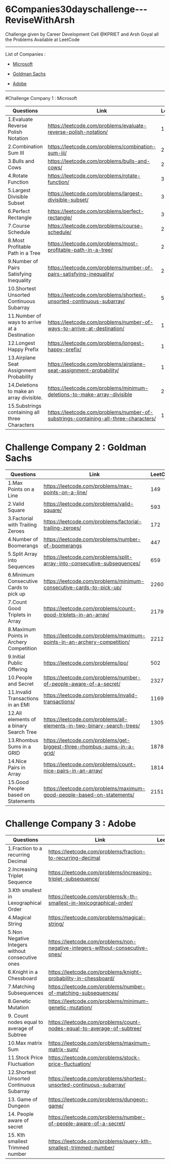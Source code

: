 # 6Companies30dayschallenge---ReviseWithArsh 

Challenge given by Career Development Cell @KPRIET and Arsh Goyal all the Problems Available at LeetCode

***********************************************************************************************************************************************************************
List of Companies : 
* [Microsoft](https://github.com/Aarifmedharsha/6_Companies_30_days_challenge/tree/main/Microsoft)

* [Goldman Sachs](https://github.com/Aarifmedharsha/6_Companies_30_days_challenge/tree/main/Goldman%20Sachs)

* [Adobe](https://github.com/Aarifmedharsha/6Companies30dayschallenge/tree/main/Adobe)
***********************************************************************************************************************************************************************
#Challenge Company 1 : Microsoft

| Questions                                   | Link                                                                                | LeetCode |
| --------------------------------------------| ------------------------------------------------------------------------------------| ---------|
|1.Evaluate Reverse Polish Notation           | https://leetcode.com/problems/evaluate-reverse-polish-notation/                     | 151      
|2.Combination Sum III                        | https://leetcode.com/problems/combination-sum-iii/                                  | 216      
|3.Bulls and Cows                             | https://leetcode.com/problems/bulls-and-cows/                                       | 299
|4.Rotate Function                            | https://leetcode.com/problems/rotate-function/                                      | 396
|5.Largest Divisible Subset                   | https://leetcode.com/problems/largest-divisible-subset/                             | 368
|6.Perfect Rectangle                          | https://leetcode.com/problems/perfect-rectangle/                                    | 391
|7.Course Schedule                            | https://leetcode.com/problems/course-schedule/                                      | 207
|8.Most Profitable Path in a Tree             | https://leetcode.com/problems/most-profitable-path-in-a-tree/                       | 2467
|9.Number of Pairs Satisfying Inequality      | https://leetcode.com/problems/number-of-pairs-satisfying-inequality/                | 2426
|10.Shortest Unsorted Continuous Subarray     | https://leetcode.com/problems/shortest-unsorted-continuous-subarray/                | 581
|11.Number of ways to arrive at a Destination | https://leetcode.com/problems/number-of-ways-to-arrive-at-destination/              | 1976
|12.Longest Happy Prefix                      | https://leetcode.com/problems/longest-happy-prefix/                                 | 1392
|13.Airplane Seat Assignment Probability      | https://leetcode.com/problems/airplane-seat-assignment-probability/                 | 1227
|14.Deletions to make an array divisible.     | https://leetcode.com/problems/minimum-deletions-to-make-array-divisible             | 2344
|15.Substrings containing all three Characters| https://leetcode.com/problems/number-of-substrings-containing-all-three-characters/ | 1358

# Challenge Company 2 : Goldman Sachs

| Questions                                   | Link                                                                                | LeetCode |
| --------------------------------------------| ------------------------------------------------------------------------------------| ---------|
|1.Max Points on a Line                       | https://leetcode.com/problems/max-points-on-a-line/                                 | 149
|2.Valid Square                               | https://leetcode.com/problems/valid-square/                                         | 593
|3.Factorial with Trailing Zeroes             | https://leetcode.com/problems/factorial-trailing-zeroes/                            | 172
|4.Number of Boomerangs                       | https://leetcode.com/problems/number-of-boomerangs                                  | 447
|5.Split Array into Sequences                 | https://leetcode.com/problems/split-array-into-consecutive-subsequences/            | 659
|6.Minimum Consecutive Cards to pick up       | https://leetcode.com/problems/minimum-consecutive-cards-to-pick-up/                 | 2260
|7.Count Good Triplets in Array               | https://leetcode.com/problems/count-good-triplets-in-an-array/                      | 2179
|8.Maximum Points in Archery Competition      | https://leetcode.com/problems/maximum-points-in-an-archery-competition/             | 2212
|9.Initial Public Offering                    | https://leetcode.com/problems/ipo/                                                  | 502
|10.People and Secret                         | https://leetcode.com/problems/number-of-people-aware-of-a-secret/                   | 2327
|11.Invalid Transactions in an EMI            | https://leetcode.com/problems/invalid-transactions/                                 | 1169
|12.All elements of a binary Search Tree      | https://leetcode.com/problems/all-elements-in-two-binary-search-trees/              | 1305
|13.Rhombus Sums in a GRID                    | https://leetcode.com/problems/get-biggest-three-rhombus-sums-in-a-grid/             | 1878
|14.Nice Pairs in Array                       | https://leetcode.com/problems/count-nice-pairs-in-an-array/                         | 1814
|15.Good People based on Statements           | https://leetcode.com/problems/maximum-good-people-based-on-statements/              | 2151

# Challenge Company 3 : Adobe

| Questions                                         | Link                                                                                        | LeetCode |
| --------------------------------------------------| --------------------------------------------------------------------------------------------| ---------|
|1.Fraction to a recurring Decimal                  | https://leetcode.com/problems/fraction-to-recurring-decimal                                 |
|2.Increasing Triplet Sequence                      | https://leetcode.com/problems/increasing-triplet-subsequence/                               |
|3.Kth smallest in Lexographical Order              | https://leetcode.com/problems/k-th-smallest-in-lexicographical-order/                       |
|4.Magical String                                   | https://leetcode.com/problems/magical-string/                                               |
|5.Non Negative Integers without consecutive ones   | https://leetcode.com/problems/non-negative-integers-without-consecutive-ones/               |
|6.Knight in a Chessboard                           | https://leetcode.com/problems/knight-probability-in-chessboard/                             |
|7.Matching Subsequences                            | https://leetcode.com/problems/number-of-matching-subsequences/                              |
|8.Genetic Mutation                                 | https://leetcode.com/problems/minimum-genetic-mutation/                                     |
|9. Count  nodes equal to average of Subtree        | https://leetcode.com/problems/count-nodes-equal-to-average-of-subtree/                      |
|10.Max matrix Sum                                  | https://leetcode.com/problems/maximum-matrix-sum/                                           |
|11.Stock Price Fluctuation                         | https://leetcode.com/problems/stock-price-fluctuation/                                      |
|12.Shortest Unsorted Continuous Subarray           | https://leetcode.com/problems/shortest-unsorted-continuous-subarray/                        |
|13. Game of Dungeon                                | https://leetcode.com/problems/dungeon-game/                                                 |
|14. People aware of secret                         | https://leetcode.com/problems/number-of-people-aware-of-a-secret/                           |
|15. Kth smallest Trimmed number                    | https://leetcode.com/problems/query-kth-smallest-trimmed-number/                            | 
